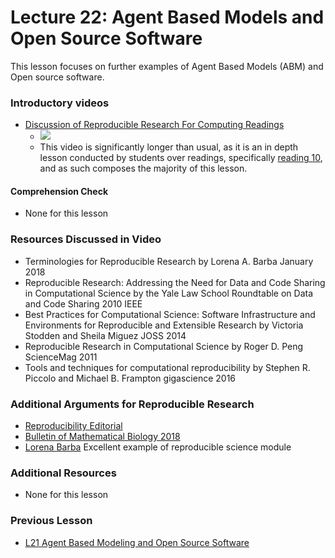 # **Lecture 22: Agent Based Models and Open Source Software**
This lesson focuses on further examples of Agent Based Models (ABM) and Open source software.

### **Introductory videos**
 * [Discussion of Reproducible Research For Computing Readings](https://www.youtube.com/watch?v=j25h5oeCzCk&feature=emb_title&ab_channel=AshleeN.FordVersypt)
    * [![](http://img.youtube.com/vi/j25h5oeCzCk/0.jpg)](http://www.youtube.com/watch?v=j25h5oeCzCk "")
    * This video is significantly longer than usual, as it is an in depth lesson conducted by students over readings, specifically [reading 10](RecommendedReading.md), and as such composes the majority of this lesson.
#### **Comprehension Check**
   * None for this lesson
### **Resources Discussed in Video**
  * Terminologies for Reproducible Research 
      by Lorena A. Barba January 2018
  * Reproducible Research: Addressing the Need for Data and Code Sharing in Computational Science by the Yale Law School Roundtable on Data and Code Sharing  2010 IEEE
  * Best Practices for Computational Science: Software Infrastructure and Environments for Reproducible and Extensible Research by Victoria Stodden and Sheila Miguez JOSS 2014
  * Reproducible Research in Computational Science by Roger D. Peng ScienceMag 2011
  * Tools and techniques for computational reproducibility by Stephen R. Piccolo and Michael B. Frampton gigascience 2016
  
### **Additional Arguments for Reproducible Research**
  * [Reproducibility Editorial](https://link.springer.com/article/10.1007/s11538-018-0501-8)
  * [Bulletin of Mathematical Biology 2018](https://link.springer.com/journal/11538/80/12/page/1)
  * [Lorena Barba](https://github.com/barbagroup/essential_skills_RRC) Excellent example of reproducible science module
### **Additional Resources**
* None for this lesson

### **Previous Lesson**
 * [L21 Agent Based Modeling and Open Source Software](/L21%20Agent%20Based%20Modeling%20and%20Open%20Source%20Software.md)
